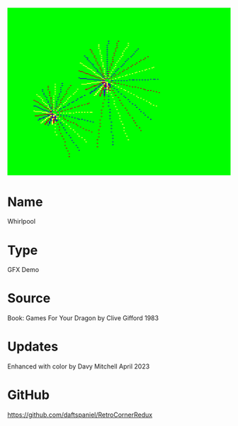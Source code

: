 ![whirlpool](screenshot.png)

# Name
Whirlpool

# Type
GFX Demo

# Source
Book: Games For Your Dragon by Clive Gifford 1983

# Updates
Enhanced with color by Davy Mitchell April 2023

# GitHub

https://github.com/daftspaniel/RetroCornerRedux
